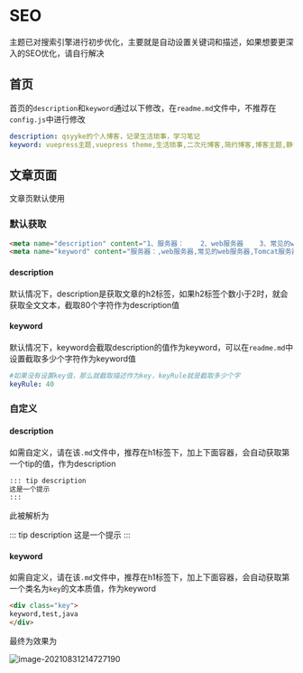 # SEO

主题已对搜索引擎进行初步优化，主要就是自动设置关键词和描述，如果想要更深入的SEO优化，请自行解决



## 首页

首页的`description`和`keyword`通过以下修改，在`readme.md`文件中，不推荐在`config.js`中进行修改

```yaml
description: qsyyke的个人博客，记录生活琐事，学习笔记
keyword: vuepress主题,vuepress theme,生活琐事,二次元博客,简约博客,博客主题,静态主题
```







## 文章页面

文章页默认使用





### 默认获取

```html
<meta name="description" content="1、服务器：	2、web服务器	3、常见的web服务器	4、Tomcat服务器的目录结构	5、WebApps中打开自己的项目	6、tomcat项目的部署方式	7、配置tomcat	8、新建module	9、项目结构	10、解决方法	11、宝塔添加反向代理	12、推荐阅读	">
<meta name="keyword" content="服务器：,web服务器,常见的web服务器,Tomcat服务器的目录结构,Web">
```



#### description

默认情况下，description是获取文章的h2标签，如果h2标签个数小于2时，就会获取全文文本，截取80个字符作为description值



#### keyword

默认情况下，keyword会截取description的值作为keyword，可以在`readme.md`中设置截取多少个字符作为keyword值

```yaml
#如果没有设置key值，那么就截取描述作为key，keyRule就是截取多少个字
keyRule: 40
```



### 自定义

#### description

如需自定义，请在该`.md`文件中，推荐在h1标签下，加上下面容器，会自动获取第一个tip的值，作为description

```markdown
::: tip description
这是一个提示
:::
```

此被解析为

::: tip description
这是一个提示
:::


#### keyword

如需自定义，请在该`.md`文件中，推荐在h1标签下，加上下面容器，会自动获取第一个类名为`key`的文本质值，作为keyword

```html
<div class="key">
keyword,test,java
</div>
```





最终为效果为

![image-20210831214727190](http://ooszy.cco.vin/img/blog-note/image-20210831214727190.png?x-oss-process=style/pictureProcess1)